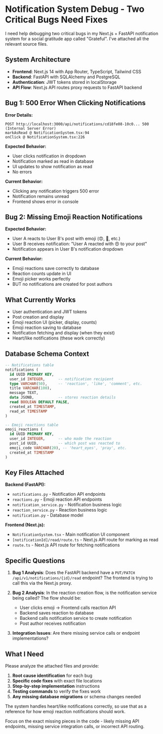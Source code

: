 # Notification System Debug - Two Critical Bugs Need Fixes

I need help debugging two critical bugs in my Next.js + FastAPI notification system for a social gratitude app called "Grateful". I've attached all the relevant source files.

## System Architecture
- **Frontend**: Next.js 14 with App Router, TypeScript, Tailwind CSS
- **Backend**: FastAPI with SQLAlchemy and PostgreSQL
- **Authentication**: JWT tokens stored in localStorage
- **API Flow**: Next.js API routes proxy requests to FastAPI backend

## Bug 1: 500 Error When Clicking Notifications

**Error Details:**
```
POST http://localhost:3000/api/notifications/cd18fe08-10c0... 500 (Internal Server Error)
markAsRead @ NotificationSystem.tsx:94
onClick @ NotificationSystem.tsx:226
```

**Expected Behavior:**
- User clicks notification in dropdown
- Notification marked as read in database
- UI updates to show notification as read
- No errors

**Current Behavior:**
- Clicking any notification triggers 500 error
- Notification remains unread
- Frontend shows error in console

## Bug 2: Missing Emoji Reaction Notifications

**Expected Behavior:**
- User A reacts to User B's post with emoji (😍, 🙏, etc.)
- User B receives notification: "User A reacted with 😍 to your post"
- Notification appears in User B's notification dropdown

**Current Behavior:**
- Emoji reactions save correctly to database
- Reaction counts update in UI
- Emoji picker works perfectly
- BUT no notifications are created for post authors

## What Currently Works
- User authentication and JWT tokens
- Post creation and display
- Emoji reaction UI (picker, display, counts)
- Emoji reaction saving to database
- Notification fetching and display (when they exist)
- Heart/like notifications (these work correctly)

## Database Schema Context
```sql
-- Notifications table
notifications (
  id UUID PRIMARY KEY,
  user_id INTEGER,      -- notification recipient
  type VARCHAR(50),     -- 'reaction', 'like', 'comment', etc.
  title VARCHAR(100),
  message TEXT,
  data JSONB,           -- stores reaction details
  read BOOLEAN DEFAULT FALSE,
  created_at TIMESTAMP,
  read_at TIMESTAMP
)

-- Emoji reactions table
emoji_reactions (
  id UUID PRIMARY KEY,
  user_id INTEGER,      -- who made the reaction
  post_id UUID,         -- which post was reacted to
  emoji_code VARCHAR(20), -- 'heart_eyes', 'pray', etc.
  created_at TIMESTAMP
)
```

## Key Files Attached

**Backend (FastAPI):**
- `notifications.py` - Notification API endpoints
- `reactions.py` - Emoji reaction API endpoints  
- `notification_service.py` - Notification business logic
- `reaction_service.py` - Reaction business logic
- `notification.py` - Database model

**Frontend (Next.js):**
- `NotificationSystem.tsx` - Main notification UI component
- `[notificationId]/read/route.ts` - Next.js API route for marking as read
- `route.ts` - Next.js API route for fetching notifications

## Specific Questions

1. **Bug 1 Analysis**: Does the FastAPI backend have a `PUT/PATCH /api/v1/notifications/{id}/read` endpoint? The frontend is trying to call this via the Next.js proxy.

2. **Bug 2 Analysis**: In the reaction creation flow, is the notification service being called? The flow should be:
   - User clicks emoji → Frontend calls reaction API
   - Backend saves reaction to database
   - Backend calls notification service to create notification
   - Post author receives notification

3. **Integration Issues**: Are there missing service calls or endpoint implementations?

## What I Need

Please analyze the attached files and provide:

1. **Root cause identification** for each bug
2. **Specific code fixes** with exact file locations
3. **Step-by-step implementation** instructions
4. **Testing commands** to verify the fixes work
5. **Any missing database migrations** or schema changes needed

The system handles heart/like notifications correctly, so use that as a reference for how emoji reaction notifications should work.

Focus on the exact missing pieces in the code - likely missing API endpoints, missing service integration calls, or incorrect API routing.